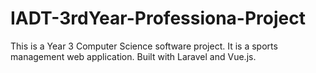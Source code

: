 # IADT-3rdYear-Professiona-Project
This is a Year 3 Computer Science software project. It is a sports management web application. Built with Laravel and Vue.js.
